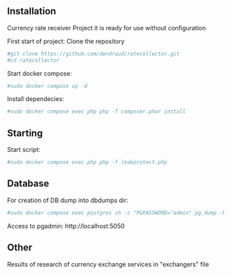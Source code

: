 

## Installation
Currency rate receiver
Project it is ready for use without configuration

First start of project:
Clone the repository
```sh
#git clone https://github.com/dendroud/ratecollector.git
#cd ratecollector
```
Start docker compose:
```sh
#sudo docker compose up -d
```
Install dependecies:
```sh
#sudo docker compose exec php php -f composer.phar install
```
## Starting
Start script:
```sh
#sudo docker compose exec php php -f leakprotect.php
```

## Database

For creation of DB dump into dbdumps dir:
```sh
#sudo docker compose exec postgres sh -c "PGPASSWORD="admin" pg_dump -h localhost -U admin -s coin > /dbdumps/schema.sql"
```
Access to pgadmin: http://localhost:5050

## Other
Results of research of currency exchange services in "exchangers" file
